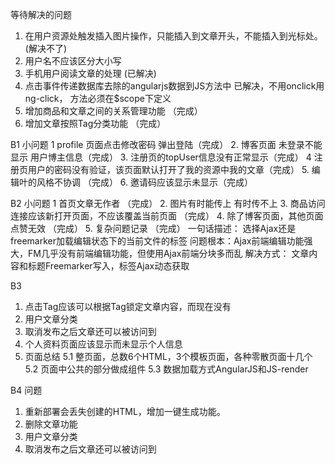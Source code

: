 等待解决的问题
1. 在用户资源处触发插入图片操作，只能插入到文章开头，不能插入到光标处。(解决不了)
2. 用户名不应该区分大小写
3. 手机用户阅读文章的处理 (已解决)
4. 点击事件传递数据库去除的angularjs数据到JS方法中
	已解决，不用onclick用ng-click， 方法必须在$scope下定义 
5. 增加商品和文章之间的关系管理功能 （完成）
6. 增加文章按照Tag分类功能 （完成）

B1 小问题
1 profile 页面点击修改密码 弹出登陆（完成）
2. 博客页面 未登录不能显示 用户博主信息（完成）
3. 注册页的topUser信息没有正常显示（完成）
4 注册页用户的密码没有验证，该页面默认打开了我的资源中我的文章（完成）
5. 编辑叶的风格不协调 （完成）
6. 邀请码应该显示未显示（完成）

B2 小问题
1 首页文章无作者 （完成）
2. 图片有时能传上 有时传不上 
3. 商品访问连接应该新打开页面，不应该覆盖当前页面 （完成）
4. 除了博客页面，其他页面点赞无效 （完成）
5. 复杂问题记录 （完成）
	一句话描述： 选择Ajax还是freemarker加载编辑状态下的当前文件的标签
	问题根本：Ajax前端编辑功能强大，FM几乎没有前端编辑功能，但使用Ajax前端分块多而乱
	解决方式： 文章内容和标题Freemarker写入，标签Ajax动态获取

B3
1. 点击Tag应该可以根据Tag锁定文章内容，而现在没有
2. 用户文章分类
3. 取消发布之后文章还可以被访问到
4. 个人资料页面应该显示而未显示个人信息
5. 页面总结
	5.1 整页面，总数6个HTML，3个模板页面，各种零散页面十几个
	5.2 页面中公共的部分做成组件
	5.3 数据加载方式AngularJS和JS-render
	
B4 问题
1. 重新部署会丢失创建的HTML，增加一键生成功能。
2. 删除文章功能
3. 用户文章分类
4. 取消发布之后文章还可以被访问到
